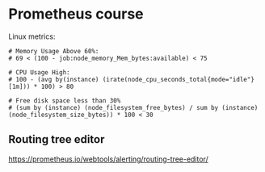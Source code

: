 # Prometheus course

Linux metrics:

~~~
# Memory Usage Above 60%:
# 69 < (100 - job:node_memory_Mem_bytes:available) < 75

# CPU Usage High:
# 100 - (avg by(instance) (irate(node_cpu_seconds_total{mode="idle"}[1m])) * 100) > 80

# Free disk space less than 30%
# (sum by (instance) (node_filesystem_free_bytes) / sum by (instance) (node_filesystem_size_bytes)) * 100 < 30
~~~

## Routing tree editor

https://prometheus.io/webtools/alerting/routing-tree-editor/

